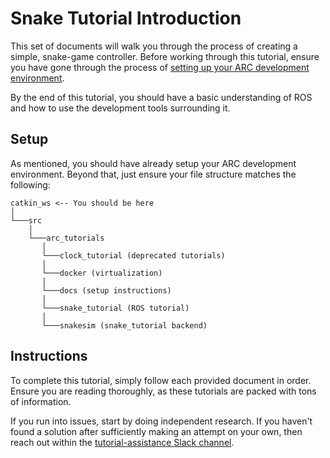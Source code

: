# Snake Tutorial Introduction
This set of documents will walk you through the process of creating a simple,
snake-game controller. Before working through this tutorial, ensure you have gone through the process of [setting up your ARC development environment](../../docs/00_introduction.md).

By the end of this tutorial, you should have a basic understanding of ROS and
how to use the development tools surrounding it.

## Setup
As mentioned, you should have already setup your ARC development environment.
Beyond that, just ensure your file structure matches the following:
```
catkin_ws <-- You should be here
│
└───src
    │
    └───arc_tutorials
       │
       └───clock_tutorial (deprecated tutorials)
       │
       └───docker (virtualization)
       │
       └───docs (setup instructions)
       │
       └───snake_tutorial (ROS tutorial)
       │
       └───snakesim (snake_tutorial backend)
```

## Instructions
To complete this tutorial, simply follow each provided document in order. Ensure
you are reading thoroughly, as these tutorials are packed with tons of
information.

If you run into issues, start by doing independent research. If you haven't
found a solution after sufficiently making an attempt on your own, then reach 
out within the [tutorial-assistance Slack channel](https://purduearc.slack.com/archives/C019N8EJRF0).